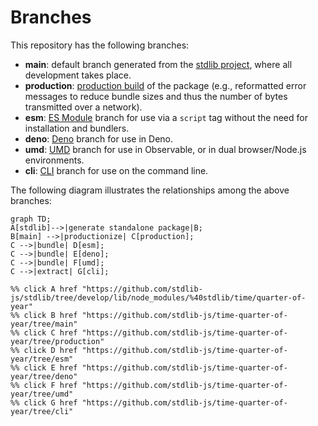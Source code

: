 <!--

@license Apache-2.0

Copyright (c) 2023 The Stdlib Authors.

Licensed under the Apache License, Version 2.0 (the "License");
you may not use this file except in compliance with the License.
You may obtain a copy of the License at

    http://www.apache.org/licenses/LICENSE-2.0

Unless required by applicable law or agreed to in writing, software
distributed under the License is distributed on an "AS IS" BASIS,
WITHOUT WARRANTIES OR CONDITIONS OF ANY KIND, either express or implied.
See the License for the specific language governing permissions and
limitations under the License.

-->

# Branches

This repository has the following branches:

-   **main**: default branch generated from the [stdlib project][stdlib-url], where all development takes place.
-   **production**: [production build][production-url] of the package (e.g., reformatted error messages to reduce bundle sizes and thus the number of bytes transmitted over a network).
-   **esm**: [ES Module][esm-url] branch for use via a `script` tag without the need for installation and bundlers.
-   **deno**: [Deno][deno-url] branch for use in Deno.
-   **umd**: [UMD][umd-url] branch for use in Observable, or in dual browser/Node.js environments.
-   **cli**: [CLI][cli-url] branch for use on the command line.

The following diagram illustrates the relationships among the above branches:

```mermaid
graph TD;
A[stdlib]-->|generate standalone package|B;
B[main] -->|productionize| C[production];
C -->|bundle| D[esm];
C -->|bundle| E[deno];
C -->|bundle| F[umd];
C -->|extract| G[cli];

%% click A href "https://github.com/stdlib-js/stdlib/tree/develop/lib/node_modules/%40stdlib/time/quarter-of-year"
%% click B href "https://github.com/stdlib-js/time-quarter-of-year/tree/main"
%% click C href "https://github.com/stdlib-js/time-quarter-of-year/tree/production"
%% click D href "https://github.com/stdlib-js/time-quarter-of-year/tree/esm"
%% click E href "https://github.com/stdlib-js/time-quarter-of-year/tree/deno"
%% click F href "https://github.com/stdlib-js/time-quarter-of-year/tree/umd"
%% click G href "https://github.com/stdlib-js/time-quarter-of-year/tree/cli"
```

[stdlib-url]: https://github.com/stdlib-js/stdlib/tree/develop/lib/node_modules/%40stdlib/time/quarter-of-year
[production-url]: https://github.com/stdlib-js/time-quarter-of-year/tree/production
[deno-url]: https://github.com/stdlib-js/time-quarter-of-year/tree/deno
[umd-url]: https://github.com/stdlib-js/time-quarter-of-year/tree/umd
[esm-url]: https://github.com/stdlib-js/time-quarter-of-year/tree/esm
[cli-url]: https://github.com/stdlib-js/time-quarter-of-year/tree/cli